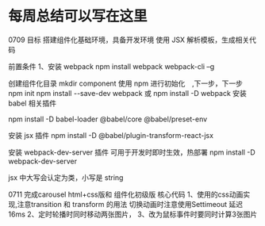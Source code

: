 # 每周总结可以写在这里

0709 目标
搭建组件化基础环境，具备开发环境
使用 JSX 解析模板，生成相关代码

前置条件
1、安装 webpack
npm install webpack webpack-cli –g

创建组件化目录
mkdir component
使用 npm 进行初始化　,下一步，下一步
npm init
npm install --save-dev webpack 或 npm install -D webpack
安装 babel 相关插件

npm install -D babel-loader @babel/core @babel/preset-env

安装 jsx 插件
npm install -D @babel/plugin-transform-react-jsx

安装 webpack-dev-server 插件 可用于开发时即时生效，热部署
npm install -D webpack-dev-server

jsx 中大写会认定为类，小写是 string


0711 完成carousel html+css版和 组件化初级版
核心代码
1、使用的css动画实现,注意transition 和 transform 的用法  切换动画时注意使用Settimeout 延迟16ms
2、定时轮播时同时移动两张图片，
3、改为鼠标事件时要同时计算3张图片
